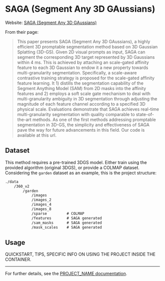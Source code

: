 # SAGA (Segment Any 3D GAussians)

Website: [SAGA (Segment Any 3D GAussians)](https://jumpat.github.io/SAGA/)

From their page:

> This paper presents SAGA (Segment Any 3D GAussians), a highly efficient 3D promptable segmentation method based on 3D Gaussian Splatting (3D-GS). Given 2D visual prompts as input, SAGA can segment the corresponding 3D target represented by 3D Gaussians within 4 ms. This is achieved by attaching an scale-gated affinity feature to each 3D Gaussian to endow it a new property towards multi-granularity segmentation. Specifically, a scale-aware contrastive training strategy is proposed for the scale-gated affinity feature learning. It 1) distills the segmentation capability of the Segment Anything Model (SAM) from 2D masks into the affinity features and 2) employs a soft scale gate mechanism to deal with multi-granularity ambiguity in 3D segmentation through adjusting the magnitude of each feature channel according to a specified 3D physical scale. Evaluations demonstrate that SAGA achieves real-time multi-granularity segmentation with quality comparable to state-of-the-art methods. As one of the first methods addressing promptable segmentation in 3D-GS, the simplicity and effectiveness of SAGA pave the way for future advancements in this field. Our code is available at this url.

## Dataset

This method requires a pre-trained 3DGS model. Either train using the provided algorithm (original 3DGS), or provide a COLMAP dataset. Considering the `garden` dataset as an example, this is the project structure:

```txt
./data
    /360_v2
        /garden
            /images
            /images_2
            /images_4
            /images_8
            /sparse         # COLMAP
            /features       # SAGA generated
            /sam_masks      # SAGA generated
            /mask_scales    # SAGA generated
```

## Usage

QUICKSTART, TIPS, SPECIFIC INFO ON USING THE PROJECT INSIDE THE CONTAINER.

---

For further details, see the [PROJECT_NAME documentation](LINK_TO_DOCUMENTATION_IF_IT_EXISTS).
